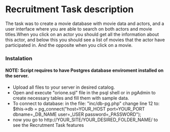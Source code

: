 # Recruitment Task description

The task was to create a movie database with movie data and actors, and a user interface where you are able to search on both actors and movie titles.When you click on an actor you should get all the information about this actor, and below this you should see a list of movies that the actor have participated in. And the opposite when you click on a movie.

### Instalation
#### NOTE: Script requires to have Postgres database enviroment installed on the server. 

 - Upload all files to your server in desired catalog.
 - Open and execute "orione.sql" file in the psql shell or in pgAdmin to create necessary tables and fill them with sample data.
 - To connect to database: in the file: "inc/db-pg.php" change line 12 to: $this->db = pg_connect("host=YOUR_HOST port=YOUR_PORT dbname=_DB_NAME user=_USER password=_PASSWORD");
- now you go to http://YOUR_SITE/YOUR_DESIRED_FOLDER_NAME/ to see the Recrutment Task features
